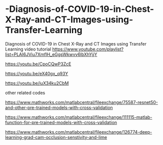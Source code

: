 # -Diagnosis-of-COVID-19-in-Chest-X-Ray-and-CT-Images-using-Transfer-Learning
 Diagnosis of COVID-19 in Chest X-Ray and CT Images using Transfer Learning
 video tutorial 
 https://www.youtube.com/playlist?list=PLAI6JViu7XmflH_eGgsWkwvv6lbXhYjjY
 
 https://youtu.be/CpoCQwP3ZcE
 
 https://youtu.be/eX40gx_q93Y
 
 https://youtu.be/iuX34ku2CbM
 
 
 other related codes
 
 
 https://www.mathworks.com/matlabcentral/fileexchange/75587-resnet50-and-other-pre-trained-models-with-cross-validation
 
 
 https://www.mathworks.com/matlabcentral/fileexchange/111115-matlab-function-for-pre-trained-models-with-cross-validation
 
 
 https://www.mathworks.com/matlabcentral/fileexchange/126774-deep-learning-grad-cam-occlusion-senstivity-and-lime
 
